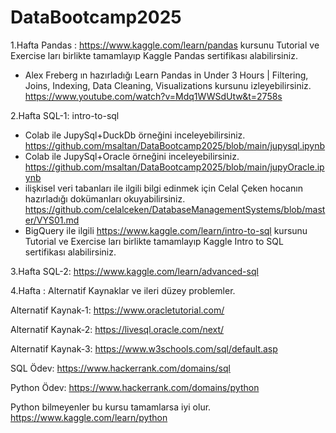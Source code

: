 # DataBootcamp2025

1.Hafta Pandas : 
https://www.kaggle.com/learn/pandas kursunu Tutorial ve Exercise ları birlikte tamamlayıp Kaggle Pandas sertifikası alabilirsiniz.
- Alex Freberg ın hazırladığı Learn Pandas in Under 3 Hours | Filtering, Joins, Indexing, Data Cleaning, Visualizations kursunu izleyebilirsiniz.
  https://www.youtube.com/watch?v=Mdq1WWSdUtw&t=2758s
  
2.Hafta SQL-1: intro-to-sql
- Colab ile JupySql+DuckDb örneğini inceleyebilirsiniz. https://github.com/msaltan/DataBootcamp2025/blob/main/jupysql.ipynb
- Colab ile JupySql+Oracle örneğini inceleyebilirsiniz. https://github.com/msaltan/DataBootcamp2025/blob/main/jupyOracle.ipynb
- ilişkisel veri tabanları ile ilgili bilgi edinmek için
Celal Çeken hocanın hazırladığı dokümanları okuyabilirsiniz.
https://github.com/celalceken/DatabaseManagementSystems/blob/master/VYS01.md
- BigQuery ile ilgili https://www.kaggle.com/learn/intro-to-sql kursunu Tutorial ve Exercise ları birlikte tamamlayıp Kaggle Intro to SQL sertifikası alabilirsiniz.


3.Hafta SQL-2: 
https://www.kaggle.com/learn/advanced-sql

4.Hafta : 
Alternatif Kaynaklar ve ileri düzey problemler.

Alternatif Kaynak-1: 
https://www.oracletutorial.com/

Alternatif Kaynak-2: 
https://livesql.oracle.com/next/

Alternatif Kaynak-3: 
https://www.w3schools.com/sql/default.asp

SQL Ödev: 
https://www.hackerrank.com/domains/sql 

Python Ödev: 
https://www.hackerrank.com/domains/python


Python bilmeyenler bu kursu tamamlarsa iyi olur. 
https://www.kaggle.com/learn/python

